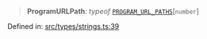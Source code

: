 > **ProgramURLPath**: *typeof* [`PROGRAM_URL_PATHS`](api/variables%5CPROGRAM_URL_PATHS.md)\[`number`\]

Defined in: [src/types/strings.ts:39](https://github.com/bhavjitChauhan/khan-api/blob/67d30ab4498111952301bcaddbef9a132bf75105/src/types/strings.ts#L39)
